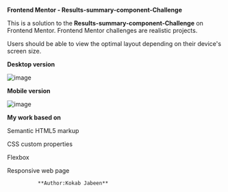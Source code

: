 **Frontend Mentor - Results-summary-component-Challenge**

This is a solution to the **Results-summary-component-Challenge** on Frontend Mentor. Frontend Mentor challenges are realistic projects.

Users should be able to view the optimal layout depending on their device's screen size.


**Desktop version**

![image](https://github.com/KJabeen/Results-summary-component-Challenge/assets/126177876/7cf57697-8fd7-4e70-98e2-87e841d059cb)

**Mobile version**

![image](https://github.com/KJabeen/Results-summary-component-Challenge/assets/126177876/54df7eb7-3c39-4cdc-9e33-5677d950adef)


**My work based on**

  Semantic HTML5 markup
    
  CSS custom properties

  Flexbox
  
  Responsive web page

              **Author:Kokab Jabeen**
